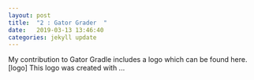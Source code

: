 ```yaml
---
layout: post
title:  "2 : Gator Grader  "
date:   2019-03-13 13:46:40
categories: jekyll update
---
```


My contribution to Gator Gradle includes a logo which can be found here. [logo]
This logo was created with ...

[website]: http://animatrapparel.com
